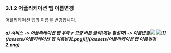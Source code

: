 ### 3.1.2 어플리케이션 맵 이름변경

어플리케이션 맵의 이름을 변경합니다.

##### a\) 서비스 -&gt; 어플리케이션 맵 우측 v 모양 버튼 클릭\(메뉴 활성화\) -&gt; 이름변경![](/assets/이름변경.png) ![](/assets/이름변경2.png)![](/assets/어플리케이션 맵 이름변경.png)![](/assets/어플리케이션 맵 이름변경2.png)



